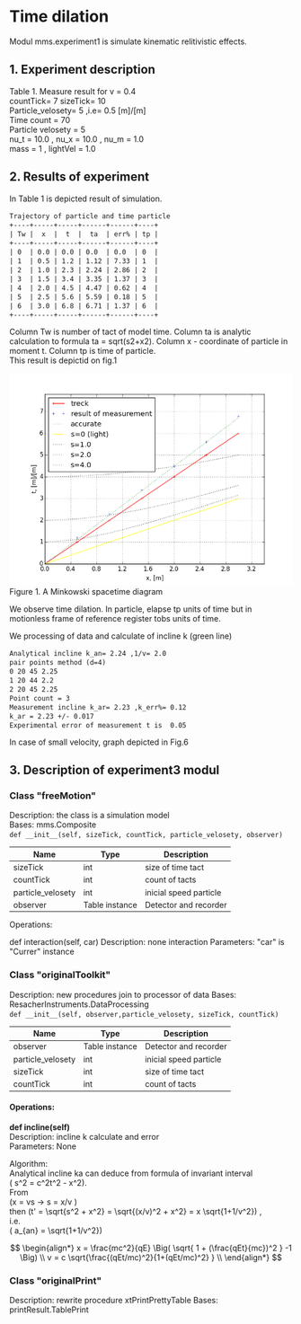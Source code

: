 # Time dilation
Modul mms.experiment1 is simulate kinematic relitivistic effects.
  
## 1. Experiment description  
Table 1. Measure result for v = 0.4  
countTick= 7 sizeTick= 10  
Particle_velosety= 5 ,i.e= 0.5 [m]/[m]  
Time count = 70  
Particle velosety = 5  
nu_t = 10.0 , nu_x = 10.0 , nu_m = 1.0  
mass = 1 , lightVel = 1.0  
  
  
## 2. Results of experiment
In Table 1 is depicted result of simulation.  
  
```
Trajectory of particle and time particle
+----+-----+-----+------+------+----+
| Tw |  x  |  t  |  ta  | err% | tp |
+----+-----+-----+------+------+----+
| 0  | 0.0 | 0.0 | 0.0  | 0.0  | 0  |
| 1  | 0.5 | 1.2 | 1.12 | 7.33 | 1  |
| 2  | 1.0 | 2.3 | 2.24 | 2.86 | 2  |
| 3  | 1.5 | 3.4 | 3.35 | 1.37 | 3  |
| 4  | 2.0 | 4.5 | 4.47 | 0.62 | 4  |
| 5  | 2.5 | 5.6 | 5.59 | 0.18 | 5  |
| 6  | 3.0 | 6.8 | 6.71 | 1.37 | 6  |
+----+-----+-----+------+------+----+
```
  
Column Tw is number of tact of model time. Column ta is analytic calculation to formula ta = sqrt(s2+x2). Column x - coordinate of particle in moment t. Column tp is time of particle.  
This result is depictid on fig.1


![Fig1](Fig3-1-1.png)  
Figure 1. A Minkowski spacetime diagram 

We observe time dilation. In particle, elapse tp units of time but in motionless frame of reference register tobs units of time.
  
We processing of data and calculate of incline k (green line)  
  
```
Analytical incline k_an= 2.24 ,1/v= 2.0
pair points method (d=4)
0 20 45 2.25
1 20 44 2.2
2 20 45 2.25
Point count = 3
Measurement incline k_ar= 2.23 ,k_err%= 0.12
k_ar = 2.23 +/- 0.017
Experimental error of measurement t is  0.05
```  

In case of small velocity, graph depicted in Fig.6

## 3. Description of experiment3 modul
  
### Class "freeMotion"  

Description: the class is a simulation model  
Bases: mms.Composite   
`def __init__(self, sizeTick, countTick, particle_velosety, observer)`  
  
Name | Type | Description  
---- | ---- | ----------- 
sizeTick | int | size of time tact
countTick | int | count of tacts
particle_velosety | int | inicial speed particle
observer | Table instance | Detector and recorder


Operations:

def interaction(self, car)
Description: none interaction
Parameters: "car" is "Currer" instance  

### Class "originalToolkit"

Description: new procedures join to processor of data
Bases: ResacherInstruments.DataProcessing  
`def __init__(self, observer,particle_velosety, sizeTick, countTick)`  
  
Name | Type | Description  
---- | ---- | ----------- 
observer | Table instance | Detector and recorder
particle_velosety | int | inicial speed particle
sizeTick | int | size of time tact
countTick | int | count of tacts
  
#### Operations:      
**def incline(self)**  
Description: incline k calculate and error  
Parameters: None  
  
Algorithm:  
Analytical incline ka can deduce from formula of invariant interval  
\( s^2 = c^2t^2 - x^2\).  
From  
\(x = vs -> s = x/v \)  
then
\(t' = \sqrt{s^2 + x^2} = \sqrt{(x/v)^2 + x^2} = x \sqrt{1+1/v^2}\) ,  
i.e.   
\( a_{an} = \sqrt{1+1/v^2}\)  
  
    
$$
\begin{align*} 
x = \frac{mc^2}{qE} \Big( \sqrt{ 1 + (\frac{qEt}{mc})^2 } -1 \Big)  \\  
v = c \sqrt{\frac{(qEt/mc)^2}{1+(qEt/mc)^2} }   \\  
\end{align*} 
$$  

### Class "originalPrint"
Description: rewrite procedure xtPrintPrettyTable
Bases: printResult.TablePrint
